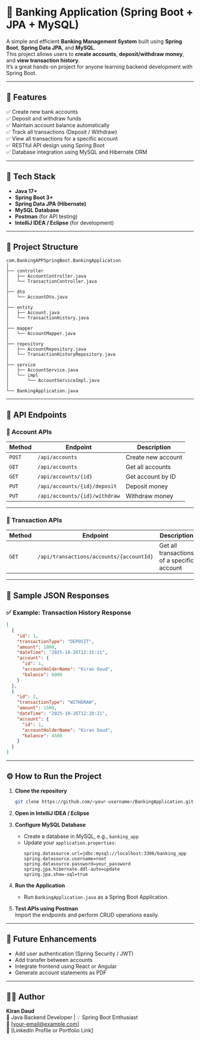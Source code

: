 # 🏦 Banking Application (Spring Boot + JPA + MySQL)

A simple and efficient **Banking Management System** built using **Spring Boot**, **Spring Data JPA**, and **MySQL**.  
This project allows users to **create accounts**, **deposit/withdraw money**, and **view transaction history**.  
It’s a great hands-on project for anyone learning backend development with Spring Boot.

---

## 🚀 Features

✅ Create new bank accounts  
✅ Deposit and withdraw funds  
✅ Maintain account balance automatically  
✅ Track all transactions (Deposit / Withdraw)  
✅ View all transactions for a specific account  
✅ RESTful API design using Spring Boot  
✅ Database integration using MySQL and Hibernate ORM  

---

## 🧩 Tech Stack

- **Java 17+**  
- **Spring Boot 3+**  
- **Spring Data JPA (Hibernate)**  
- **MySQL Database**  
- **Postman** (for API testing)  
- **IntelliJ IDEA / Eclipse** (for development)

---

## 📁 Project Structure

```
com.BankingAPPSpringBoot.BankingApplication
│
├── controller
│   ├── AccountController.java
│   └── TransactionController.java
│
├── dto
│   └── AccountDto.java
│
├── entity
│   ├── Account.java
│   └── TransactionHistory.java
│
├── mapper
│   └── AccountMapper.java
│
├── repository
│   ├── AccountRepository.java
│   └── TransactionHistoryRepository.java
│
├── service
│   ├── AccountService.java
│   └── impl
│       └── AccountServiceImpl.java
│
└── BankingApplication.java
```

---

## 🧠 API Endpoints

### 🔹 Account APIs

| Method | Endpoint | Description |
|--------|-----------|-------------|
| `POST` | `/api/accounts` | Create new account |
| `GET` | `/api/accounts` | Get all accounts |
| `GET` | `/api/accounts/{id}` | Get account by ID |
| `PUT` | `/api/accounts/{id}/deposit` | Deposit money |
| `PUT` | `/api/accounts/{id}/withdraw` | Withdraw money |

---

### 🔹 Transaction APIs

| Method | Endpoint | Description |
|--------|-----------|-------------|
| `GET` | `/api/transactions/accounts/{accountId}` | Get all transactions of a specific account |

---

## 🧪 Sample JSON Responses

### ✅ Example: Transaction History Response

```json
[
  {
    "id": 1,
    "transactionType": "DEPOSIT",
    "amount": 1000,
    "dateTime": "2025-10-26T12:15:21",
    "account": {
      "id": 1,
      "accountHolderName": "Kiran Daud",
      "balance": 6000
    }
  },
  {
    "id": 2,
    "transactionType": "WITHDRAW",
    "amount": 1500,
    "dateTime": "2025-10-26T12:20:21",
    "account": {
      "id": 1,
      "accountHolderName": "Kiran Daud",
      "balance": 4500
    }
  }
]
```

---

## ⚙️ How to Run the Project

1. **Clone the repository**
   ```bash
   git clone https://github.com/<your-username>/BankingApplication.git
   ```

2. **Open in IntelliJ IDEA / Eclipse**

3. **Configure MySQL Database**
   - Create a database in MySQL, e.g., `banking_app`
   - Update your `application.properties`:
     ```properties
     spring.datasource.url=jdbc:mysql://localhost:3306/banking_app
     spring.datasource.username=root
     spring.datasource.password=your_password
     spring.jpa.hibernate.ddl-auto=update
     spring.jpa.show-sql=true
     ```

4. **Run the Application**
   - Run `BankingApplication.java` as a Spring Boot Application.

5. **Test APIs using Postman**  
   Import the endpoints and perform CRUD operations easily.

---

## 🧰 Future Enhancements

- Add user authentication (Spring Security / JWT)
- Add transfer between accounts
- Integrate frontend using React or Angular
- Generate account statements as PDF

---

## 🧑‍💻 Author

**Kiran Daud**  
💼 Java Backend Developer | 💡 Spring Boot Enthusiast  
📧 [your-email@example.com]  
🔗 [LinkedIn Profile or Portfolio Link]
